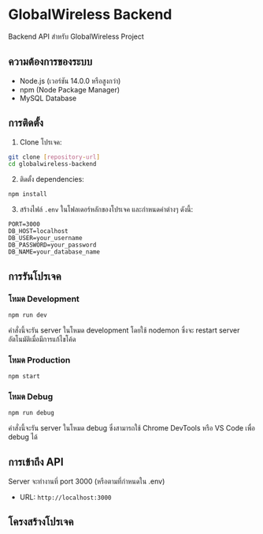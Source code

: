 # GlobalWireless Backend

Backend API สำหรับ GlobalWireless Project

## ความต้องการของระบบ

-   Node.js (เวอร์ชัน 14.0.0 หรือสูงกว่า)
-   npm (Node Package Manager)
-   MySQL Database

## การติดตั้ง

1. Clone โปรเจค:

```bash
git clone [repository-url]
cd globalwireless-backend
```

2. ติดตั้ง dependencies:

```bash
npm install
```

3. สร้างไฟล์ `.env` ในโฟลเดอร์หลักของโปรเจค และกำหนดค่าต่างๆ ดังนี้:

```env
PORT=3000
DB_HOST=localhost
DB_USER=your_username
DB_PASSWORD=your_password
DB_NAME=your_database_name
```

## การรันโปรเจค

### โหมด Development

```bash
npm run dev
```

คำสั่งนี้จะรัน server ในโหมด development โดยใช้ nodemon ซึ่งจะ restart server อัตโนมัติเมื่อมีการแก้ไขโค้ด

### โหมด Production

```bash
npm start
```

### โหมด Debug

```bash
npm run debug
```

คำสั่งนี้จะรัน server ในโหมด debug ซึ่งสามารถใช้ Chrome DevTools หรือ VS Code เพื่อ debug ได้

## การเข้าถึง API

Server จะทำงานที่ port 3000 (หรือตามที่กำหนดใน .env)

-   URL: `http://localhost:3000`

## โครงสร้างโปรเจค
